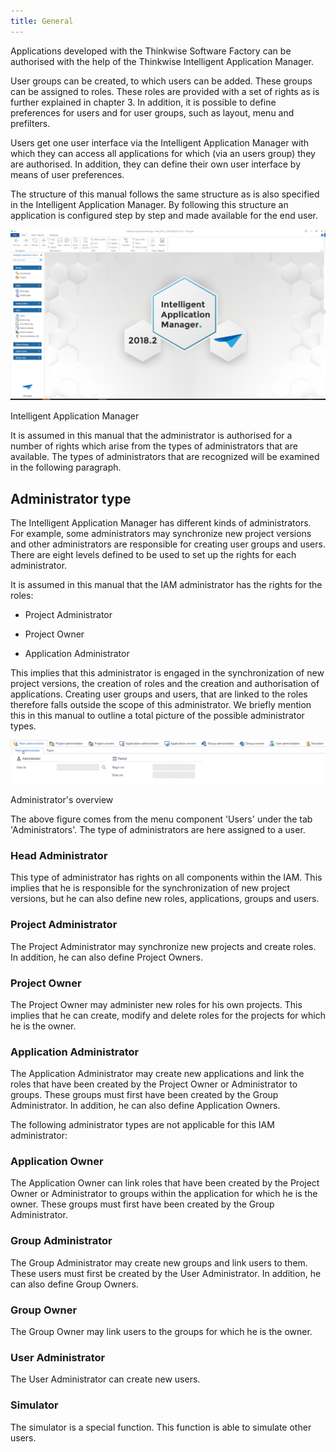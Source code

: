 ```yaml
---
title: General
---
```


Applications developed with the Thinkwise Software Factory can be authorised with the help of the Thinkwise Intelligent Application Manager.

User groups can be created, to which users can be added. These groups can be assigned to roles. These roles are provided with a set of rights as is further explained in chapter 3. In addition, it is possible to define preferences for users and for user groups, such as layout, menu and prefilters.

Users get one user interface via the Intelligent Application Manager with which they can access all applications for which (via an users group) they are authorised. In addition, they can define their own user interface by means of user preferences.

The structure of this manual follows the same structure as is also specified in the Intelligent Application Manager. By following this structure an application is configured step by step and made available for the end user.

![](../assets/iam_dev/image5.png)

Intelligent Application Manager

It is assumed in this manual that the administrator is authorised for a number of rights which arise from the types of administrators that are available. The types of administrators that are recognized will be examined in the following paragraph.

## Administrator type

The Intelligent Application Manager has different kinds of administrators. For example, some administrators may synchronize new project versions and other administrators are responsible for creating user groups and users. There are eight levels defined to be used to set up the rights for each administrator.

It is assumed in this manual that the IAM administrator has the rights for the roles:

- Project Administrator

- Project Owner

- Application Administrator

This implies that this administrator is engaged in the synchronization of new project versions, the creation of roles and the creation and authorisation of applications. Creating user groups and users, that are linked to the roles therefore falls outside the scope of this administrator. We briefly mention this in this manual to outline a total picture of the possible administrator types.

![](../assets/iam_dev/image6.png)

Administrator\'s overview

The above figure comes from the menu component 'Users' under the tab 'Administrators'. The type of administrators are here assigned to a user.

### Head Administrator

This type of administrator has rights on all components within the IAM. This implies that he is responsible for the synchronization of new project versions, but he can also define new roles, applications, groups and users.

### Project Administrator

The Project Administrator may synchronize new projects and create roles. In addition, he can also define Project Owners.

### Project Owner

The Project Owner may administer new roles for his own projects. This implies that he can create, modify and delete roles for the projects for which he is the owner.

### Application Administrator

The Application Administrator may create new applications and link the roles that have been created by the Project Owner or Administrator to groups. These groups must first have been created by the Group Administrator. In addition, he can also define Application Owners.

The following administrator types are not applicable for this IAM administrator:

### Application Owner

The Application Owner can link roles that have been created by the Project Owner or Administrator to groups within the application for which he is the owner. These groups must first have been created by the Group Administrator.

### Group Administrator

The Group Administrator may create new groups and link users to them. These users must first be created by the User Administrator. In addition, he can also define Group Owners.

### Group Owner

The Group Owner may link users to the groups for which he is the owner.

### User Administrator

The User Administrator can create new users.

### Simulator

The simulator is a special function. This function is able to simulate other users.
